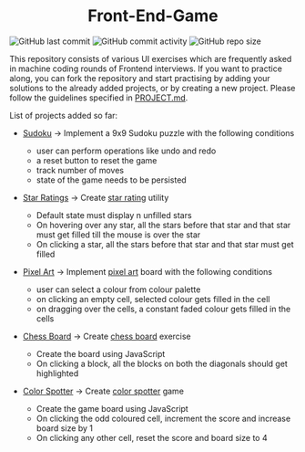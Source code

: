<h1 align="center">Front-End-Game</h1>

![GitHub last commit](https://img.shields.io/github/last-commit/demondaddy22/front-end-game?color=%23445397&style=for-the-badge)
![GitHub commit activity](https://img.shields.io/github/commit-activity/m/demondaddy22/front-end-game?color=%23DD2266&style=for-the-badge)
![GitHub repo size](https://img.shields.io/github/repo-size/demondaddy22/front-end-game?color=%235EB2AA&style=for-the-badge)

This repository consists of various UI exercises which are frequently asked in machine coding rounds of Frontend interviews. If you want to practice along, you can fork the repository and start practising by adding your solutions to the already added projects, or by creating a new project. Please follow the guidelines specified in [PROJECT.md](/docs/PROJECT.md).

List of projects added so far:

-   [Sudoku](/src/Sudoku) -> Implement a 9x9 Sudoku puzzle with the following conditions

    -   user can perform operations like undo and redo
    -   a reset button to reset the game
    -   track number of moves
    -   state of the game needs to be persisted

-   [Star Ratings](/src/StarRatings) -> Create [star rating](https://github.com/devkodeio/the-dom-challenge/blob/main/star-rating/README.md) utility

    -   Default state must display n unfilled stars
    -   On hovering over any star, all the stars before that star and that star must get filled till the mouse is over the star
    -   On clicking a star, all the stars before that star and that star must get filled

-   [Pixel Art](/src/PixelArt) -> Implement [pixel art](https://github.com/devkodeio/the-dom-challenge/blob/main/pixel-art/README.md) board with the following conditions

    -   user can select a colour from colour palette
    -   on clicking an empty cell, selected colour gets filled in the cell
    -   on dragging over the cells, a constant faded colour gets filled in the cells

-   [Chess Board](/src/ChessBoard) -> Create [chess board](https://github.com/devkodeio/the-dom-challenge/blob/main/chess-board/README.md) exercise

    -   Create the board using JavaScript
    -   On clicking a block, all the blocks on both the diagonals should get highlighted

-   [Color Spotter](/src/ColorSpotter) -> Create [color spotter](https://github.com/devkodeio/the-dom-challenge/blob/main/color-spotter/README.md) game

    -   Create the game board using JavaScript
    -   On clicking the odd coloured cell, increment the score and increase board size by 1
    -   On clicking any other cell, reset the score and board size to 4

